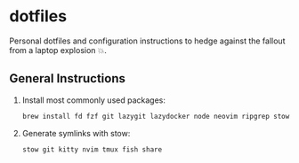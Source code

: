 # dotfiles

Personal dotfiles and configuration instructions to hedge against the fallout from a laptop explosion 💥.

## General Instructions

1. Install most commonly used packages:

    ```bash
    brew install fd fzf git lazygit lazydocker node neovim ripgrep stow eza
    ```

1. Generate symlinks with stow:

    ```bash
    stow git kitty nvim tmux fish share
    ```
